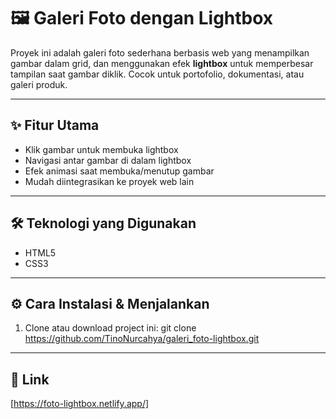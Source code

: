 # 🖼️ Galeri Foto dengan Lightbox
Proyek ini adalah galeri foto sederhana berbasis web yang menampilkan gambar dalam grid, dan menggunakan efek **lightbox** untuk memperbesar tampilan saat gambar diklik. Cocok untuk portofolio, dokumentasi, atau galeri produk.

---

## ✨ Fitur Utama

- Klik gambar untuk membuka lightbox
- Navigasi antar gambar di dalam lightbox
- Efek animasi saat membuka/menutup gambar
- Mudah diintegrasikan ke proyek web lain

---

## 🛠️ Teknologi yang Digunakan
<ul>
  <li>HTML5</li>
  <li>CSS3</li>
</ul>

---

## ⚙️ Cara Instalasi & Menjalankan

1. Clone atau download project ini:
   git clone https://github.com/TinoNurcahya/galeri_foto-lightbox.git

---
## 🔗 Link
[https://foto-lightbox.netlify.app/]
